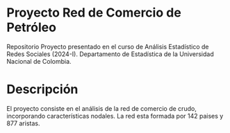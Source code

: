 # Proyecto Red de Comercio de Petróleo

Repositorio Proyecto presentado en el curso de Análisis Estadístico de Redes Sociales (2024-I). Departamento de Estadística de la Universidad Nacional de Colombia.

# Descripción

El proyecto consiste en el análisis de la red de comercio de crudo, incorporando características nodales.
La red esta formada por 142 paises y 877 aristas.
